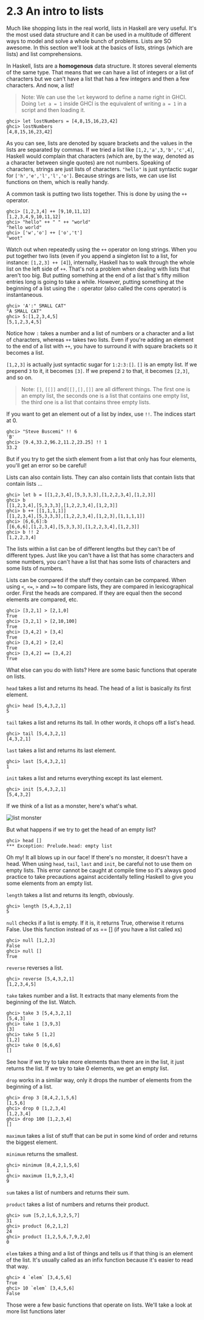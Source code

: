 # 2.3 An intro to lists

Much like shopping lists in the real world, lists in Haskell are very useful. It's the most used data structure and it can be used in a multitude of different ways to model and solve a whole bunch of problems. Lists are SO awesome. In this section we'll look at the basics of lists, strings (which are lists) and list comprehensions.

In Haskell, lists are a **homogenous** data structure. It stores several elements of the same type. That means that we can have a list of integers or a list of characters but we can't have a list that has a few integers and then a few characters. And now, a list!
> Note: We can use the `let` keyword to define a name right in GHCI. Doing `let a = 1` inside GHCI is the equivalent of writing `a = 1` in a script and then loading it.

    ghci> let lostNumbers = [4,8,15,16,23,42]  
    ghci> lostNumbers  
    [4,8,15,16,23,42]  

As you can see, lists are denoted by square brackets and the values in the lists are separated by commas. If we tried a list like `[1,2,'a',3,'b','c',4]`, Haskell would complain that characters (which are, by the way, denoted as a character between single quotes) are not numbers. Speaking of characters, strings are just lists of characters. `"hello"` is just syntactic sugar for `['h','e','l','l','o']`. Because strings are lists, we can use list functions on them, which is really handy.

A common task is putting two lists together. This is done by using the `++` operator.

    ghci> [1,2,3,4] ++ [9,10,11,12]  
    [1,2,3,4,9,10,11,12]  
    ghci> "hello" ++ " " ++ "world"  
    "hello world"  
    ghci> ['w','o'] ++ ['o','t']  
    "woot"  

Watch out when repeatedly using the `++` operator on long strings. When you put together two lists (even if you append a singleton list to a list, for instance: `[1,2,3] ++ [4]`), internally, Haskell has to walk through the whole list on the left side of `++`. That's not a problem when dealing with lists that aren't too big. But putting something at the end of a list that's fifty million entries long is going to take a while. However, putting something at the beginning of a list using the `:` operator (also called the cons operator) is instantaneous.

    ghci> 'A':" SMALL CAT"  
    "A SMALL CAT"  
    ghci> 5:[1,2,3,4,5]  
    [5,1,2,3,4,5]  

Notice how `:` takes a number and a list of numbers or a character and a list of characters, whereas `++` takes two lists. Even if you're adding an element to the end of a list with `++`, you have to surround it with square brackets so it becomes a list.

`[1,2,3]` is actually just syntactic sugar for `1:2:3:[]`. `[]` is an empty list. If we prepend `3` to it, it becomes `[3]`. If we prepend `2` to that, it becomes `[2,3]`, and so on.

> Note: `[]`, `[[]]` and`[[],[],[]]` are all different things. The first one is an empty list, the seconds one is a list that contains one empty list, the third one is a list that contains three empty lists.

If you want to get an element out of a list by index, use `!!`. The indices start at 0.

    ghci> "Steve Buscemi" !! 6  
    'B'  
    ghci> [9.4,33.2,96.2,11.2,23.25] !! 1  
    33.2  

But if you try to get the sixth element from a list that only has four elements, you'll get an error so be careful!

Lists can also contain lists. They can also contain lists that contain lists that contain lists …

    ghci> let b = [[1,2,3,4],[5,3,3,3],[1,2,2,3,4],[1,2,3]]  
    ghci> b  
    [[1,2,3,4],[5,3,3,3],[1,2,2,3,4],[1,2,3]]  
    ghci> b ++ [[1,1,1,1]]  
    [[1,2,3,4],[5,3,3,3],[1,2,2,3,4],[1,2,3],[1,1,1,1]]  
    ghci> [6,6,6]:b  
    [[6,6,6],[1,2,3,4],[5,3,3,3],[1,2,2,3,4],[1,2,3]]  
    ghci> b !! 2  
    [1,2,2,3,4]   

The lists within a list can be of different lengths but they can't be of different types. Just like you can't have a list that has some characters and some numbers, you can't have a list that has some lists of characters and some lists of numbers.

Lists can be compared if the stuff they contain can be compared. When using `<`, `<=`, `>` and `>=` to compare lists, they are compared in lexicographical order. First the heads are compared. If they are equal then the second elements are compared, etc.

    ghci> [3,2,1] > [2,1,0]  
    True  
    ghci> [3,2,1] > [2,10,100]  
    True  
    ghci> [3,4,2] > [3,4]  
    True  
    ghci> [3,4,2] > [2,4]  
    True  
    ghci> [3,4,2] == [3,4,2]  
    True  

What else can you do with lists? Here are some basic functions that operate on lists.

`head` takes a list and returns its head. The head of a list is basically its first element.

    ghci> head [5,4,3,2,1]  
    5   

`tail` takes a list and returns its tail. In other words, it chops off a list's head.

    ghci> tail [5,4,3,2,1]  
    [4,3,2,1]   

`last` takes a list and returns its last element.

    ghci> last [5,4,3,2,1]  
    1   

`init` takes a list and returns everything except its last element.

    ghci> init [5,4,3,2,1]  
    [5,4,3,2]   

If we think of a list as a monster, here's what's what.

![list monster](http://drops.illumer.org/usr/uploads/2014/05/2004517552.png)

But what happens if we try to get the head of an empty list?

    ghci> head []  
    *** Exception: Prelude.head: empty list  

Oh my! It all blows up in our face! If there's no monster, it doesn't have a head. When using `head`, `tail`, `last` and `init`, be careful not to use them on empty lists. This error cannot be caught at compile time so it's always good practice to take precautions against accidentally telling Haskell to give you some elements from an empty list.

`length` takes a list and returns its length, obviously.

    ghci> length [5,4,3,2,1]  
    5  

`null` checks if a list is empty. If it is, it returns True, otherwise it returns False. Use this function instead of xs == [] (if you have a list called xs)

    ghci> null [1,2,3]  
    False  
    ghci> null []  
    True  

`reverse` reverses a list.

    ghci> reverse [5,4,3,2,1]  
    [1,2,3,4,5]  

`take` takes number and a list. It extracts that many elements from the beginning of the list. Watch.

    ghci> take 3 [5,4,3,2,1]  
    [5,4,3]  
    ghci> take 1 [3,9,3]  
    [3]  
    ghci> take 5 [1,2]  
    [1,2]  
    ghci> take 0 [6,6,6]  
    []  

See how if we try to take more elements than there are in the list, it just returns the list. If we try to take 0 elements, we get an empty list.

`drop` works in a similar way, only it drops the number of elements from the beginning of a list.

    ghci> drop 3 [8,4,2,1,5,6]  
    [1,5,6]  
    ghci> drop 0 [1,2,3,4]  
    [1,2,3,4]  
    ghci> drop 100 [1,2,3,4]  
    []   

`maximum` takes a list of stuff that can be put in some kind of order and returns the biggest element.

`minimum` returns the smallest.

    ghci> minimum [8,4,2,1,5,6]  
    1  
    ghci> maximum [1,9,2,3,4]  
    9   

`sum` takes a list of numbers and returns their sum.

`product` takes a list of numbers and returns their product.

    ghci> sum [5,2,1,6,3,2,5,7]  
    31  
    ghci> product [6,2,1,2]  
    24  
    ghci> product [1,2,5,6,7,9,2,0]  
    0   

`elem` takes a thing and a list of things and tells us if that thing is an element of the list. It's usually called as an infix function because it's easier to read that way.

    ghci> 4 `elem` [3,4,5,6]  
    True  
    ghci> 10 `elem` [3,4,5,6]  
    False  

Those were a few basic functions that operate on lists. We'll take a look at more list functions later
